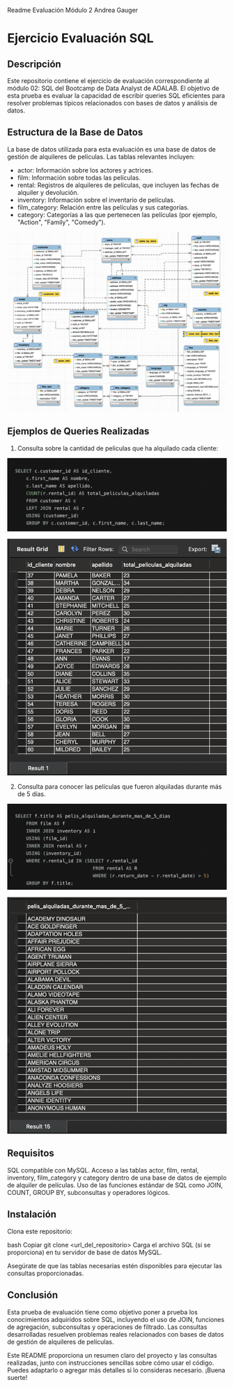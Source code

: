 Readme Evaluación Módulo 2 Andrea Gauger

# Ejercicio Evaluación SQL

## Descripción
Este repositorio contiene el ejercicio de evaluación correspondiente al módulo 02: SQL del Bootcamp de Data Analyst de ADALAB. El objetivo de esta prueba es evaluar la capacidad de escribir queries SQL eficientes para resolver problemas típicos relacionados con bases de datos y análisis de datos.

## Estructura de la Base de Datos
La base de datos utilizada para esta evaluación es una base de datos de gestión de alquileres de películas. Las tablas relevantes incluyen:

- actor: Información sobre los actores y actrices.
- film: Información sobre todas las películas.
- rental: Registros de alquileres de películas, que incluyen las fechas de alquiler y devolución.
- inventory: Información sobre el inventario de películas.
- film_category: Relación entre las películas y sus categorías.
- category: Categorías a las que pertenecen las películas (por ejemplo, "Action", "Family", "Comedy").


![Diagrama Sakila](images/diagrama_sakila.png)

## Ejemplos de Queries Realizadas
1. Consulta sobre la cantidad de peliculas que ha alquilado cada cliente:

![Query ejemplo 1](images/query_peliculas_por_cliente.png)

![Resultado query ejemplo 1](images/peliculas_alquiladas_por_cliente.png)

2. Consulta para conocer las películas que fueron alquiladas durante más de 5 días.

![Query ejemplo 2](images/query_peliculas_alquiladas_durante_mas_de_5_dias.png)

![Resultado query ejemplo 2](images/peliculas_alquiladas_durante_mas_de_5_dias.png)

## Requisitos
SQL compatible con MySQL.
Acceso a las tablas actor, film, rental, inventory, film_category y category dentro de una base de datos de ejemplo de alquiler de películas.
Uso de las funciones estándar de SQL como JOIN, COUNT, GROUP BY, subconsultas y operadores lógicos.

## Instalación
Clona este repositorio:

bash
Copiar
git clone <url_del_repositorio>
Carga el archivo SQL (si se proporciona) en tu servidor de base de datos MySQL.

Asegúrate de que las tablas necesarias estén disponibles para ejecutar las consultas proporcionadas.

## Conclusión
Esta prueba de evaluación tiene como objetivo poner a prueba los conocimientos adquiridos sobre SQL, incluyendo el uso de JOIN, funciones de agregación, subconsultas y operaciones de filtrado. Las consultas desarrolladas resuelven problemas reales relacionados con bases de datos de gestión de alquileres de películas.

Este README proporciona un resumen claro del proyecto y las consultas realizadas, junto con instrucciones sencillas sobre cómo usar el código. Puedes adaptarlo o agregar más detalles si lo consideras necesario. ¡Buena suerte!




